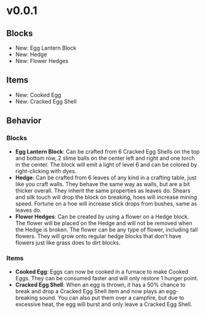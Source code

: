 # v0.0.1 #

## Blocks ##
- New: Egg Lantern Block
- New: Hedge
- New: Flower Hedges

## Items ##
- New: Cooked Egg
- New: Cracked Egg Shell

## Behavior ##

### Blocks ###
- **Egg Lantern Block**: Can be crafted from 6 Cracked Egg Shells on the top and bottom row, 2 slime balls on the center left and right and one torch in the center. The block will emit a light of level 6 and can be colored by right-clicking with dyes.
- **Hedge**: Can be crafted from 6 leaves of any kind in a crafting table, just like you craft walls. They behave the same way as walls, but are a bit thicker overall. They inherit the same properties as leaves do. Shears and silk touch will drop the block on breaking, hoes will increase mining speed. Fortune on a hoe will increase stick drops from bushes, same as leaves do.
- **Flower Hedges**: Can be created by using a flower on a Hedge block. The flower will be placed on the Hedge and will not be removed when the Hedge is broken. The flower can be any type of flower, including tall flowers. They will grow onto regular hedge blocks that don't have flowers just like grass does to dirt blocks.


### Items ###
- **Cooked Egg**: Eggs can now be cooked in a furnace to make Cooked Eggs. They can be consumed faster and will only restore 1 hunger point.
- **Cracked Egg Shell**: When an egg is thrown, it has a 50% chance to break and drop a Cracked Egg Shell item and now plays an egg-breaking sound. You can also put them over a campfire, but due to excessive heat, the egg will burst and only leave a Cracked Egg Shell.
